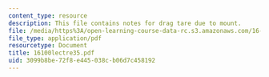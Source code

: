 ```yaml
---
content_type: resource
description: This file contains notes for drag tare due to mount.
file: /media/https%3A/open-learning-course-data-rc.s3.amazonaws.com/16-100-aerodynamics-fall-2005/3099b8be72f8e445038cb06d7c458192_16100lectre35.pdf
file_type: application/pdf
resourcetype: Document
title: 16100lectre35.pdf
uid: 3099b8be-72f8-e445-038c-b06d7c458192
---
```

